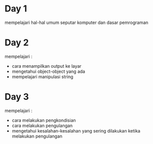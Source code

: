 # Day 1

mempelajari hal-hal umum seputar komputer dan dasar pemrograman

# Day 2

mempelajari :
- cara menampilkan output ke layar
- mengetahui object-object yang ada
- mempelajari manipulasi string

# Day 3

mempelajari :
- cara melakukan pengkondisian
- cara melakukan pengulangan
- mengetahui kesalahan-kesalahan yang sering dilakukan ketika melakukan pengulangan
